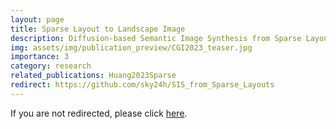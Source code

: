 ```yaml
---
layout: page
title: Sparse Layout to Landscape Image
description: Diffusion-based Semantic Image Synthesis from Sparse Layouts
img: assets/img/publication_preview/CGI2023_teaser.jpg
importance: 3
category: research
related_publications: Huang2023Sparse
redirect: https://github.com/sky24h/SIS_from_Sparse_Layouts
---
```


If you are not redirected, please click [here]("https://github.com/sky24h/SIS_from_Sparse_Layouts).